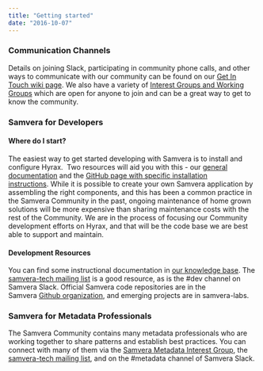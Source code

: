 ```yaml
---
title: "Getting started"
date: "2016-10-07"
---
```


### Communication Channels

Details on joining Slack, participating in community phone calls, and other ways to communicate with our community can be found on our [Get In Touch wiki page](https://samvera.atlassian.net/wiki/spaces/samvera/pages/405211682/Get+in+touch). We also have a variety of [Interest Groups and Working Groups](https://samvera.atlassian.net/wiki/spaces/samvera/pages/422319284/Interest+Group+IG+and+Working+Group+WG+Hub) which are open for anyone to join and can be a great way to get to know the community.

### Samvera for Developers

#### Where do I start?

The easiest way to get started developing with Samvera is to install and configure Hyrax.  Two resources will aid you with this - our [general documentation](http://samvera.github.io/) and the [GitHub page with specific installation instructions](https://github.com/samvera/hyrax#getting-started). While it is possible to create your own Samvera application by assembling the right components, and this has been a common practice in the Samvera Community in the past, ongoing maintenance of home grown solutions will be more expensive than sharing maintenance costs with the rest of the Community. We are in the process of focusing our Community development efforts on Hyrax, and that will be the code base we are best able to support and maintain.

#### Development Resources

You can find some instructional documentation in [our knowledge base](http://samvera.github.io/index.html). The [samvera-tech mailing list](https://groups.google.com/forum/#!forum/samvera-tech/join) is a good resource, as is the #dev channel on Samvera Slack. Official Samvera code repositories are in the Samvera [Github organization](https://github.com/samvera), and emerging projects are in samvera\-labs. 

### Samvera for Metadata Professionals

The Samvera Community contains many metadata professionals who are working together to share patterns and establish best practices. You can connect with many of them via the [Samvera Metadata Interest Group](https://samvera.atlassian.net/wiki/spaces/samvera/pages/405212126/Samvera+Metadata+Interest+Group), the [samvera-tech mailing list](https://groups.google.com/forum/#!forum/samvera-tech), and on the #metadata channel of Samvera Slack.
